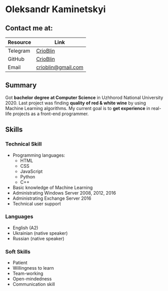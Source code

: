 # Oleksandr Kaminetskyi

## Contact me at:

| Resource | Link                                    |
|--------- |-----------------------------------------|
| Telegram | [CrioBlin](https://t.me/Crio_Blin)      |
| GitHub   | [CrioBlin](https://github.com/crioblin) |
| Email    | [crioblin@gmail.com](crioblin@gmail.com)|

## Summary

Got **bachelor degree at Computer Science** in Uzhhorod National University 2020. Last project was finding **quality of red & white wine** by using Machine Learning algorithms. My current goal is to **get experience** in real-life projects as a front-end programmer. 

## Skills

### Technical Skill
* Programming languages:
    * HTML
    * CSS
    * JavaScript
    * Python
    * C++
* Basic knowledge of Machine Learning
* Administrating Windows Server 2008, 2012, 2016
* Administrating Exchange Server 2016
* Technical user support

### Languages
* English (A2)
* Ukrainian (native speaker)
* Russian (native speaker)

### Soft Skills
* Patient
* Willingness to learn
* Team-working
* Open-mindedness
* Communication skill
